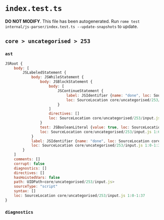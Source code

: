 # `index.test.ts`

**DO NOT MODIFY**. This file has been autogenerated. Run `rome test internal/js-parser/index.test.ts --update-snapshots` to update.

## `core > uncategorised > 253`

### `ast`

```javascript
JSRoot {
	body: [
		JSLabeledStatement {
			body: JSWhileStatement {
				body: JSBlockStatement {
					body: [
						JSContinueStatement {
							label: JSIdentifier {name: "done", loc: SourceLocation core/uncategorised/253/input.js 1:30-1:34 (done)}
							loc: SourceLocation core/uncategorised/253/input.js 1:21-1:35
						}
					]
					directives: []
					loc: SourceLocation core/uncategorised/253/input.js 1:19-1:37
				}
				test: JSBooleanLiteral {value: true, loc: SourceLocation core/uncategorised/253/input.js 1:13-1:17}
				loc: SourceLocation core/uncategorised/253/input.js 1:6-1:37
			}
			label: JSIdentifier {name: "done", loc: SourceLocation core/uncategorised/253/input.js 1:0-1:4 (done)}
			loc: SourceLocation core/uncategorised/253/input.js 1:0-1:37
		}
	]
	comments: []
	corrupt: false
	diagnostics: []
	directives: []
	hasHoistedVars: false
	path: UIDPath<core/uncategorised/253/input.js>
	sourceType: "script"
	syntax: []
	loc: SourceLocation core/uncategorised/253/input.js 1:0-1:37
}
```

### `diagnostics`

```

```
